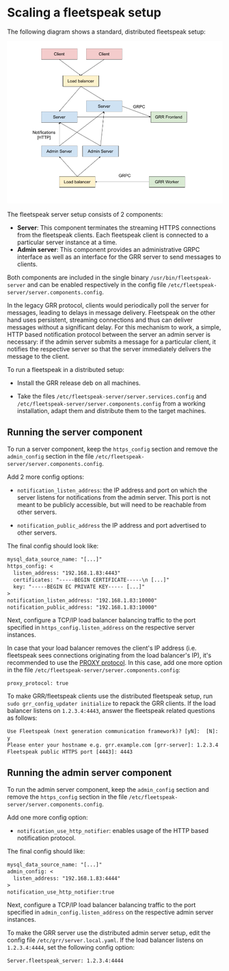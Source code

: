 # Scaling a fleetspeak setup

The following diagram shows a standard, distributed fleetspeak setup:

<!-- https://docs.google.com/drawings/d/1BwQhwu5phznyvYd3ydUu7lIPX-NVutmTny77-jkp8u0/edit -->
![distributed fleetspeak](../images/distributed_fleetspeak.png)

The fleetspeak server setup consists of 2 components:

  - **Server**: This component terminates the streaming HTTPS
    connections from the fleetspeak clients. Each fleetspeak client is
    connected to a particular server instance at a time.
  - **Admin server**: This component provides an administrative GRPC interface
    as well as an interface for the GRR server to send messages to clients.

Both components are included in the single binary `/usr/bin/fleetspeak-server`
and can be enabled respectively in the config file
`/etc/fleetspeak-server/server.components.config`.

In the legacy GRR protocol, clients would periodically poll the server for
messages, leading to delays in message delivery. Fleetspeak on the other hand
uses persistent, streaming connections and thus can deliver messages without a
significant delay. For this mechanism to work, a simple, HTTP based
notification protocol between the server an admin server is necessary: if the
admin server submits a message for a particular client, it notifies the
respective server so that the server immediately delivers the message to the
client.

To run a fleetspeak in a distributed setup:

  - Install the GRR release deb on all machines.

  - Take the files `/etc/fleetspeak-server/server.services.config` and
    `/etc/fleetspeak-server/server.components.config` from a working
    installation, adapt them and distribute them to the target machines.

## Running the server component

To run a server component, keep the `https_config` section and remove the
`admin_config` section in the file
`/etc/fleetspeak-server/server.components.config`.

Add 2 more config options:

  - `notification_listen_address`: the IP address and port on which the server
    listens for notifications from the admin server.  This port is not meant
    to be publicly accessible, but will need to be reachable from other servers.

  - `notification_public_address` the IP address and port advertised to other servers.

The final config should look like:

```
mysql_data_source_name: "[...]"
https_config: <
  listen_address: "192.168.1.83:4443"
  certificates: "-----BEGIN CERTIFICATE-----\n [...]"
  key: "-----BEGIN EC PRIVATE KEY----- [...]"
>
notification_listen_address: "192.168.1.83:10000"
notification_public_address: "192.168.1.83:10000"
```

Next, configure a TCP/IP load balancer balancing traffic to the port specified
in `https_config.listen_address` on the respective server instances.

In case that your load balancer removes the client's IP address (i.e.
fleetspeak sees connections originating from the load balancer's IP), it's
recommended to use the [PROXY
protocol](https://www.haproxy.org/download/2.3/doc/proxy-protocol.txt). In this
case, add one more option in the file
`/etc/fleetspeak-server/server.components.config`:

```
proxy_protocol: true
```

To make GRR/fleetspeak clients use the distributed fleetspeak setup, run
`sudo grr_config_updater initialize` to repack the GRR clients. If the load balancer
listens on `1.2.3.4:4443`, answer the fleetspeak related questions as follows:

```
Use Fleetspeak (next generation communication framework)? [yN]:  [N]: y
Please enter your hostname e.g. grr.example.com [grr-server]: 1.2.3.4
Fleetspeak public HTTPS port [4443]: 4443
```

## Running the admin server component

To run the admin server component, keep the `admin_config` section and remove
the `https_config` section in the file
`/etc/fleetspeak-server/server.components.config`.

Add one more config option:

  - `notification_use_http_notifier`: enables usage of the HTTP based notification protocol.

The final config should like:

```
mysql_data_source_name: "[...]"
admin_config: <
  listen_address: "192.168.1.83:4444"
>
notification_use_http_notifier:true
```

Next, configure a TCP/IP load balancer balancing traffic to the port specified
in `admin_config.listen_address` on the respective admin server instances.

To make the GRR server use the distributed admin server setup, edit the config
file `/etc/grr/server.local.yaml`. If the load balancer listens on
`1.2.3.4:4444`, set the following config option:

```
Server.fleetspeak_server: 1.2.3.4:4444
```
